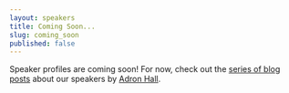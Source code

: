 ```yaml
---
layout: speakers
title: Coming Soon...
slug: coming_soon
published: false
---
```

Speaker profiles are coming soon! For now, check out the [series of blog posts](http://compositecode.com/category/conferences/) about our speakers by [Adron Hall](http://twitter.com/adron).